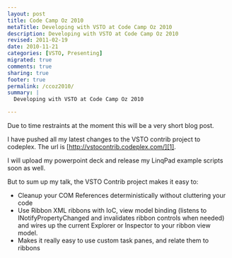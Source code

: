 ```yaml
---
layout: post
title: Code Camp Oz 2010
metaTitle: Developing with VSTO at Code Camp Oz 2010
description: Developing with VSTO at Code Camp Oz 2010
revised: 2011-02-19
date: 2010-11-21
categories: [VSTO, Presenting]
migrated: true
comments: true
sharing: true
footer: true
permalink: /ccoz2010/
summary: | 
  Developing with VSTO at Code Camp Oz 2010

---
```

Due to time restraints at the moment this will be a very short blog post.

I have pushed all my latest changes to the VSTO contrib project to codeplex. The url is [http://vstocontrib.codeplex.com/][1].

I will upload my powerpoint deck and release my LinqPad example scripts soon as well. 

But to sum up my talk, the VSTO Contrib project makes it easy to:

 - Cleanup your COM References deterministically without cluttering your code
 - Use Ribbon XML ribbons with IoC, view model binding (listens to INotifyPropertyChanged and invalidates ribbon controls when needed) and wires up the current Explorer or Inspector to your ribbon view model.
 - Makes it really easy to use custom task panes, and relate them to ribbons


  [1]: http://vstocontrib.codeplex.com/